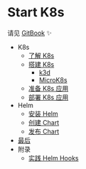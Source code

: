 # Start K8s

请见 [GitBook](https://ikuokuo.github.io/start-k8s/) ✨

- K8s
  - [了解 K8s](docs/k8s/overview.md)
  - [搭建 K8s](docs/k8s/install.md)
    - [k3d](docs/k8s/install_k3d.md)
    - [MicroK8s](docs/k8s/install_microk8s.md)
  - [准备 K8s 应用](docs/k8s/app_image.md)
  - [部署 K8s 应用](docs/k8s/app_deploy.md)
- Helm
  - [安装 Helm](docs/helm/install.md)
  - [创建 Chart](docs/helm/create.md)
  - [发布 Chart](docs/helm/deploy.md)
- [最后](docs/final.md)
- 附录
  - [实践 Helm Hooks](docs/appendix/helm_hooks.md)
